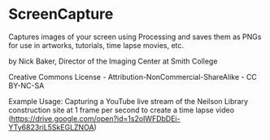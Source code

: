# ScreenCapture
Captures images of your screen using Processing and saves them as PNGs for use in artworks, tutorials, time lapse movies, etc.

by Nick Baker, Director of the Imaging Center at Smith College

Creative Commons License - Attribution-NonCommercial-ShareAlike - CC BY-NC-SA

Example Usage: Capturing a YouTube live stream of the Neilson Library construction site at 1 frame per second to create a time lapse video (https://drive.google.com/open?id=1s2oIWFDbDEi-YTy6823riL5SkEGLZNOA)
